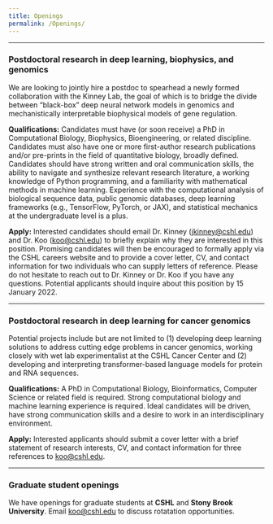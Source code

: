```yaml
---
title: Openings
permalink: /Openings/
---
```



<hr>

### Postdoctoral research in deep learning, biophysics, and genomics 

We are looking to jointly hire a postdoc to spearhead a newly formed collaboration with the Kinney Lab, the goal of which is to bridge the divide between “black-box” deep neural network models in genomics and mechanistically interpretable biophysical models of gene regulation.

<b>Qualifications:</b> Candidates must have (or soon receive) a PhD in Computational Biology, Biophysics, Bioengineering, or related discipline. Candidates must also have one or more first-author research publications and/or pre-prints in the field of quantitative biology, broadly defined. Candidates should have strong written and oral communication skills, the ability to navigate and synthesize relevant research literature, a working knowledge of Python programming, and a familiarity with mathematical methods in machine learning. Experience with the computational analysis of biological sequence data, public genomic databases, deep learning frameworks (e.g., TensorFlow, PyTorch, or JAX), and statistical mechanics at the undergraduate level is a plus.

<b>Apply:</b> Interested candidates should email Dr. Kinney (jkinney@cshl.edu) and Dr. Koo (koo@cshl.edu) to briefly explain why they are interested in this position. Promising candidates will then be encouraged to formally apply via the CSHL careers website and to provide a cover letter, CV, and contact information for two individuals who can supply letters of reference. Please do not hesitate to reach out to Dr. Kinney or Dr. Koo if you have any questions. Potential applicants should inquire about this position by 15 January 2022.


<hr>


### Postdoctoral research in deep learning for cancer genomics

Potential projects include but are not limited to (1) developing deep learning solutions to address cutting edge problems in cancer genomics, working closely with wet lab experimentalist at the CSHL Cancer Center and (2) developing and interpreting transformer-based language models for protein and RNA sequences. 

<b>Qualifications:</b> A PhD in Computational Biology, Bioinformatics, Computer Science or related field is required. Strong computational biology and machine learning experience is required. Ideal candidates will be driven, have strong communication skills and a desire to work in an interdisciplinary environment. 

<b>Apply:</b> Interested applicants should submit a cover letter with a brief statement of research interests, CV, and contact information for three references to koo@cshl.edu.

<hr>


### Graduate student openings

We have openings for graduate students at <b>CSHL</b> and <b>Stony Brook University</b>. Email koo@cshl.edu to discuss rotatation opportunities.

<br>
<br>
<br>
<br>
<br>
<br>


